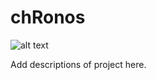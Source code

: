 chRonos
========================================================


![alt text](http://example.com/logo.png)


Add descriptions of project here.


